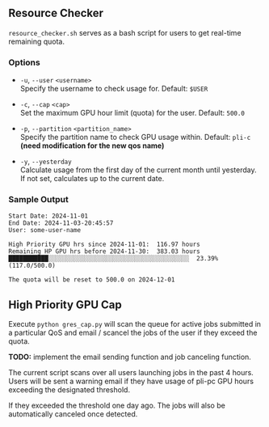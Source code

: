 ## Resource Checker
`resource_checker.sh` serves as a bash script for users to get real-time remaining quota.

### Options

- `-u`, `--user` `<username>`  
  Specify the username to check usage for. Default: `$USER`

- `-c`, `--cap` `<cap>`  
  Set the maximum GPU hour limit (quota) for the user. Default: `500.0`

- `-p`, `--partition` `<partition_name>`  
  Specify the partition name to check GPU usage within. Default: `pli-c` **(need modification for the new qos name)**

- `-y`, `--yesterday`  
  Calculate usage from the first day of the current month until yesterday. If not set, calculates up to the current date.

### Sample Output
```
Start Date: 2024-11-01
End Date: 2024-11-03-20:45:57
User: some-user-name

High Priority GPU hrs since 2024-11-01:  116.97 hours
Remaining HP GPU hrs before 2024-11-30:  383.03 hours
███████████░░░░░░░░░░░░░░░░░░░░░░░░░░░░░░░░░░░░░░░  23.39% (117.0/500.0)

The quota will be reset to 500.0 on 2024-12-01
```

## High Priority GPU Cap

Execute `python gres_cap.py` will scan the queue for active jobs submitted in a particular QoS and email / scancel the jobs of the user if they exceed the quota.

**TODO:** implement the email sending function and job canceling function.

The current script scans over all users launching jobs in the past 4 hours. Users will be sent a warning email if they have usage of pli-pc GPU hours exceeding the designated threshold.

If they exceeded the threshold one day ago. The jobs will also be automatically canceled once detected.